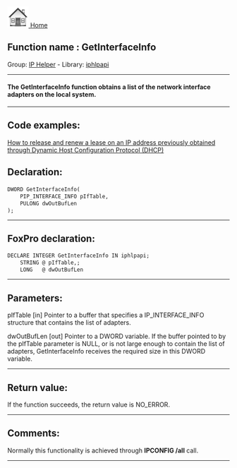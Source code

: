 [<img src="../../images/home.png"> Home ](https://github.com/VFPX/Win32API)  

## Function name : GetInterfaceInfo
Group: [IP Helper](../../functions_group.md#IP_Helper)  -  Library: [iphlpapi](../../libraries.md#iphlpapi)  
***  


#### The GetInterfaceInfo function obtains a list of the network interface adapters on the local system.
***  


## Code examples:
[How to release and renew a lease on an IP address previously obtained through Dynamic Host Configuration Protocol (DHCP)](../../samples/sample_349.md)  

## Declaration:
```foxpro  
DWORD GetInterfaceInfo(
	PIP_INTERFACE_INFO pIfTable,
	PULONG dwOutBufLen
);  
```  
***  


## FoxPro declaration:
```foxpro  
DECLARE INTEGER GetInterfaceInfo IN iphlpapi;
	STRING @ pIfTable,;
	LONG   @ dwOutBufLen  
```  
***  


## Parameters:
pIfTable 
[in] Pointer to a buffer that specifies a IP_INTERFACE_INFO structure that contains the list of adapters.

dwOutBufLen 
[out] Pointer to a DWORD variable. If the buffer pointed to by the pIfTable parameter is NULL, or is not large enough to contain the list of adapters, GetInterfaceInfo receives the required size in this DWORD variable.   
***  


## Return value:
If the function succeeds, the return value is NO_ERROR.  
***  


## Comments:
Normally this functionality is achieved through <Strong>IPCONFIG /all</Strong> call.  
  
***  

